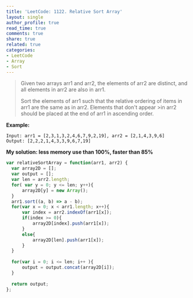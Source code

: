 ```yaml
---
title: 'LeetCode: 1122. Relative Sort Array'
layout: single
author_profile: true
read_time: true
comments: true
share: true
related: true
categories: 
- LeetCode
- Array
- Sort
---
```


> Given two arrays arr1 and arr2, the elements of arr2 are distinct, and all elements in arr2 are also in arr1.
> 
> Sort the elements of arr1 such that the relative ordering of items in arr1 are the same as in arr2.  Elements that don't appear >in arr2 should be placed at the end of arr1 in ascending order.

**Example:**

```
Input: arr1 = [2,3,1,3,2,4,6,7,9,2,19], arr2 = [2,1,4,3,9,6]
Output: [2,2,2,1,4,3,3,9,6,7,19]
```

**My solution: less memory use than 100%, faster than 85%**

```js
var relativeSortArray = function(arr1, arr2) {
  var array2D = [];
  var output = [];
  var len = arr2.length;
  for( var y = 0; y <= len; y++){
      array2D[y] = new Array();
  }
  arr1.sort((a, b) => a - b);
  for(var x = 0; x < arr1.length; x++){
      var index = arr2.indexOf(arr1[x]);
      if(index >= 0){
          array2D[index].push(arr1[x]);  
      }
      else{
          array2D[len].push(arr1[x]);
      }  
  }
  
  for(var i = 0; i <= len; i++ ){
      output = output.concat(array2D[i]);
  }
  
  return output;
};
```